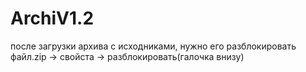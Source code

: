 # ArchiV1.2

после загрузки архива с исходниками, 
нужно его разблокировать файл.zip -> свойста -> разблокировать(галочка внизу)
